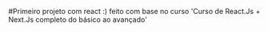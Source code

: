 #Primeiro projeto com react :) feito com base no curso 'Curso de React.Js + Next.Js completo do básico ao avançado'
